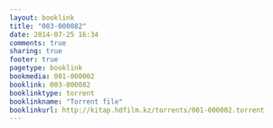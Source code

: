```yaml
---
layout: booklink
title: "003-000082"
date: 2014-07-25 16:34
comments: true
sharing: true
footer: true
pagetype: booklink 
bookmedia: 001-000002
booklink: 003-000082
booklinktype: torrent
booklinkname: "Torrent file"
booklinkurl: http://kitap.hdfilm.kz/torrents/001-000002.torrent
---
```

